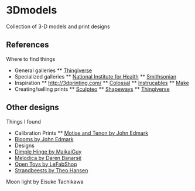 # 3Dmodels
Collection of 3-D models and print designs

## References
Where to find things

* General galleries
** [Thingiverse](http://www.thingiverse.com)
* Specialized galleries
** [National Institute for Health](http://3dprint.nih.gov/discover)
** [Smithsonian](http://3d.si.edu/browser)
* Inspiration
** http://3dprinting.com/
** [Colossal](http://www.thisiscolossal.com/tags/3d-printing/)
** [Instrucables](http://www.instructables.com/tag/type-id/category-technology/channel-3D-Printing/)
** [Make](http://makezine.com/category/workshop/3d-printing-workshop/)
* Creating/selling prints
** [Sculpteo](http://www.sculpteo.com/en/services/)
** [Shapeways](http://www.shapeways.com)
** [Thingiverse](http://www.thingiverse.com)


## Other designs
Things I found

* Calibration Prints
** [Motise and Tenon by John Edmark](http://www.instructables.com/id/Objet-3D-Printer-Fit-Tests/)
* [Blooms by John Edmark](http://www.instructables.com/id/Blooming-Zoetrope-Sculptures/)
* Designs
* [Dimple Hinge by MaikaiGuy](http://www.thingiverse.com/thing:47017)
* [Melodica by Daren Banarsë](http://www.melodicaworld.com/category/the-melodica-building-experiment/)
* [Open Toys by LeFabShop](http://www.thingiverse.com/thing:554850/#files)
* [Strandbeests by Theo Hansen](http://www.shapeways.com/designer/TheoJansen)



Moon light by Eisuke Tachikawa
